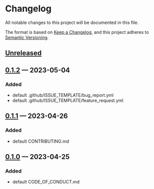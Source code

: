 # Changelog

All notable changes to this project will be documented in this file.

The format is based on [Keep a Changelog](https://keepachangelog.com/en/1.0.0/),
and this project adheres to [Semantic Versioning](https://semver.org/spec/v2.0.0.html).

## [Unreleased]

## [0.1.2] — 2023-05-04

### Added

- default .github/ISSUE_TEMPLATE/bug_report.yml
- default .github/ISSUE_TEMPLATE/feature_request.yml

## [0.1.1] — 2023-04-26

### Added

- default CONTRIBUTING.md

## [0.1.0] — 2023-04-25

### Added

- default CODE_OF_CONDUCT.md

[unreleased]: https://github.com/gimjb/.github/compare/HEAD...develop
[0.1.2]: https://github.com/gimjb/.github/compare/v0.1.1...v0.1.2
[0.1.1]: https://github.com/gimjb/.github/compare/v0.1.0...v0.1.1
[0.1.0]: https://github.com/gimjb/.github/compare/v0.0.0...v0.1.0
